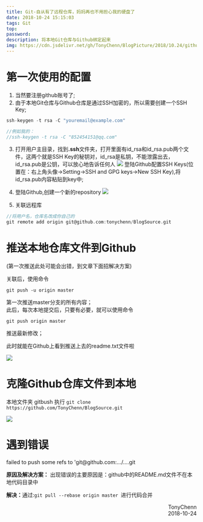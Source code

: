 ```yaml
---
title: Git-自从有了远程仓库，妈妈再也不用担心我的硬盘了
date: 2018-10-24 15:15:03
tags: Git
top:
password:
description: 将本地Git仓库与Github绑定起来
img: https://cdn.jsdelivr.net/gh/TonyChenn/BlogPicture/2018/10.24/github.jpg
---
```


# 第一次使用的配置
1. 当然要注册github账号了;
2. 由于本地Git仓库与Github仓库是通过SSH加密的，所以需要创建一个SSH Key;
```c
ssh-keygen -t rsa -C "youremail@example.com"

//例如我的：
//ssh-keygen -t rsa -C "852454151@qq.com"
```
3. 打开用户主目录，找到<b>.ssh</b>文件夹，打开里面有id_rsa和id_rsa.pub两个文件，这两个就是SSH Key的秘钥对，id_rsa是私钥，不能泄露出去，id_rsa.pub是公钥，可以放心地告诉任何人
![](https://cdn.jsdelivr.net/gh/TonyChenn/BlogPicture/2018/10.24/create.jpg)
 登陆Github配置SSH Keys(位置在：右上角头像->Setting->SSH and GPG keys->New SSH Key),将id_rsa.pub内容粘贴到key中;

4. 登陆Github,创建一个新的repository
![](https://cdn.jsdelivr.net/gh/TonyChenn/BlogPicture/2018/10.24/resign.jpg)

5. 关联远程库
```c
//将用户名，仓库名改成你自己的
git remote add origin git@github.com:tonychenn/BlogSource.git
```

# 推送本地仓库文件到Github
(第一次推送此处可能会出错，到文章下面招解决方案)

关联后，使用命令  
``` 
git push -u origin master 
``` 
第一次推送master分支的所有内容；</br>
此后，每次本地提交后，只要有必要，就可以使用命令 
```
git push origin master
``` 
推送最新修改；

此时就能在Github上看到推送上去的readme.txt文件啦

![](https://cdn.jsdelivr.net/gh/TonyChenn/BlogPicture/2018/10.24/see.jpg)


# 克隆Github仓库文件到本地
本地文件夹 gitbush 执行 ```git clone https://github.com/TonyChenn/BlogSource.git```

![](https://cdn.jsdelivr.net/gh/TonyChenn/BlogPicture/2018/10.24/pull.jpg)

# 遇到错误
<div class="note danger no-icon"><p>failed to push some refs to 'git@github.com:.../....git</p></div>
<b>原因及解决方案：</b>
出现错误的主要原因是：github中的README.md文件不在本地代码目录中

<b>解决：</b>通过:```git pull --rebase origin master ```进行代码合并

<div align="right">TonyChenn<br>2018-10-24</div>